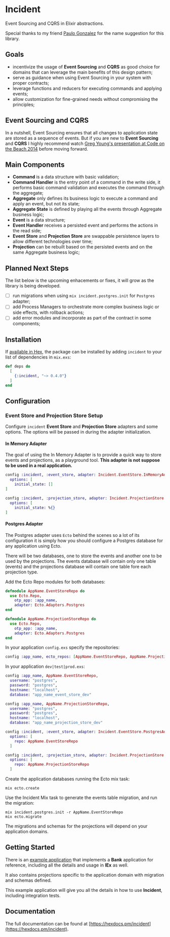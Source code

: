 # Incident

Event Sourcing and CQRS in Elixir abstractions.

Special thanks to my friend [Paulo Gonzalez](https://github.com/pdgonzalez872) for the name suggestion for this library.

## Goals

* incentivize the usage of **Event Sourcing** and **CQRS** as good choice for domains that can leverage the main benefits of this design pattern;
* serve as guidance when using Event Sourcing in your system with proper contracts;
* leverage functions and reducers for executing commands and applying events;
* allow customization for fine-grained needs without compromising the principles;

## Event Sourcing and CQRS

In a nutshell, Event Sourcing ensures that all changes to application state are stored as a sequence of events. But if you are new to **Event Sourcing** and **CQRS** I highly recommend watch [Greg Young's presentation at Code on the Beach 2014](https://www.youtube.com/watch?v=JHGkaShoyNs) before moving forward.

## Main Components

* **Command** is a data structure with basic validation;
* **Command Handler** is the entry point of a command in the write side, it performs basic command validation and executes the command through the aggregate;
* **Aggregate** only defines its business logic to execute a command and apply an event, but not its state;
* **Aggregate State** is defined by playing all the events through Aggregate business logic;
* **Event** is a data structure;
* **Event Handler** receives a persisted event and performs the actions in the read side;
* **Event Store** and **Projection Store** are swappable persistence layers to allow different technologies over time;
* **Projection** can be rebuilt based on the persisted events and on the same Aggregate business logic;

## Planned Next Steps

The list below is the upcoming enhacements or fixes, it will grow as the library is being developed.

- [ ] run migrations when using `mix incident.postgres.init` for `Postgres` adapter;
- [ ] add Process Managers to orchestrate more complex business logic or side effects, with rollback actions;
- [ ] add error modules and incorporate as part of the contract in some components;

## Installation

If [available in Hex](https://hex.pm/docs/publish), the package can be installed
by adding `incident` to your list of dependencies in `mix.exs`:

```elixir
def deps do
  [
    {:incident, "~> 0.4.0"}
  ]
end
```

## Configuration

### Event Store and Projection Store Setup

Configure `incident` **Event Store** and **Projection Store** adapters and some options. The options will be passed in during the adapter initialization.

#### In Memory Adapter

The goal of using the In Memory Adapter is to provide a quick way to store events and projections,
as a playground tool. **This adapter is not suppose to be used in a real application.**

```elixir
config :incident, :event_store, adapter: Incident.EventStore.InMemoryAdapter,
  options: [
    initial_state: []
]

config :incident, :projection_store, adapter: Incident.ProjectionStore.InMemoryAdapter,
  options: [
    initial_state: %{}
]
```

#### Postgres Adapter

The Postgres adapter uses `Ecto` behind the scenes so a lot of its configuration it is simply
how you should configure a Postgres database for any application using Ecto.

There will be two databases, one to store the events and another one to be used by the projections.
The events database will contain only one table (events) and the projections database will contain
one table fore each projection type.

Add the Ecto Repo modules for both databases:

```elixir
defmodule AppName.EventStoreRepo do
  use Ecto.Repo,
    otp_app: :app_name,
    adapter: Ecto.Adapters.Postgres
end

defmodule AppName.ProjectionStoreRepo do
  use Ecto.Repo,
    otp_app: :app_name,
    adapter: Ecto.Adapters.Postgres
end

```

In your application `config.exs` specify the repositories:

```elixir
config :app_name, ecto_repos: [AppName.EventStoreRepo, AppName.ProjectionStoreRepo]
```

In your application `dev|test|prod.exs`:

```elixir
config :app_name, AppName.EventStoreRepo,
  username: "postgres",
  password: "postgres",
  hostname: "localhost",
  database: "app_name_event_store_dev"

config :app_name, AppName.ProjectionStoreRepo,
  username: "postgres",
  password: "postgres",
  hostname: "localhost",
  database: "app_name_projection_store_dev"

config :incident, :event_store, adapter: Incident.EventStore.PostgresAdapter,
  options: [
    repo: AppName.EventStoreRepo
  ]

config :incident, :projection_store, adapter: Incident.ProjectionStore.PostgresAdapter,
  options: [
    repo: AppName.ProjectionStoreRepo
  ]
```

Create the application databases running the Ecto mix task:

```
mix ecto.create
```

Use the Incident Mix task to generate the events table migration, and run the migration:

```
mix incident.postgres.init -r AppName.EventStoreRepo
mix ecto.migrate
```

The migrations and schemas for the projections will depend on your application domains.

## Getting Started

There is an [example application](https://github.com/pedroassumpcao/incident/tree/master/examples/bank) that implements a **Bank** application for reference, including all the details and usage in **IEx** as well.

It also contains projections specific to the application domain with migration and schemas defined.

This example application will give you all the details in how to use **Incident**, including integration tests.

## Documentation

The full documentation can be found at [https://hexdocs.pm/incident](https://hexdocs.pm/incident).

